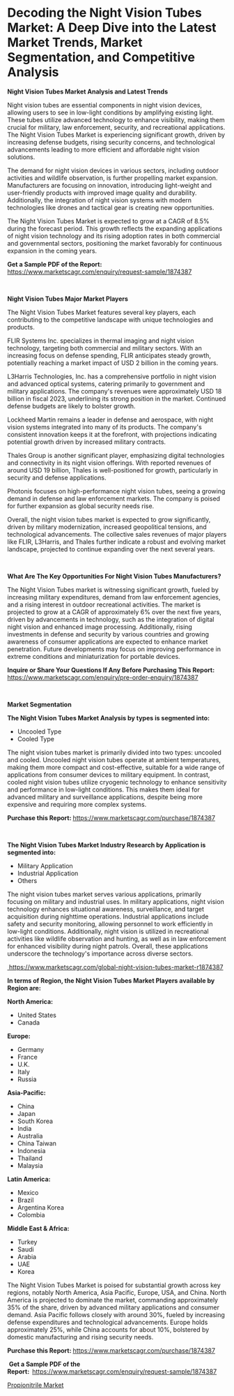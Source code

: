 <p><h1>Decoding the Night Vision Tubes Market: A Deep Dive into the Latest Market Trends, Market Segmentation, and Competitive Analysis</h1></p><p><strong>Night Vision Tubes Market Analysis and Latest Trends</strong></p>
<p><p>Night vision tubes are essential components in night vision devices, allowing users to see in low-light conditions by amplifying existing light. These tubes utilize advanced technology to enhance visibility, making them crucial for military, law enforcement, security, and recreational applications. The Night Vision Tubes Market is experiencing significant growth, driven by increasing defense budgets, rising security concerns, and technological advancements leading to more efficient and affordable night vision solutions.</p><p>The demand for night vision devices in various sectors, including outdoor activities and wildlife observation, is further propelling market expansion. Manufacturers are focusing on innovation, introducing light-weight and user-friendly products with improved image quality and durability. Additionally, the integration of night vision systems with modern technologies like drones and tactical gear is creating new opportunities.</p><p>The Night Vision Tubes Market is expected to grow at a CAGR of 8.5% during the forecast period. This growth reflects the expanding applications of night vision technology and its rising adoption rates in both commercial and governmental sectors, positioning the market favorably for continuous expansion in the coming years.</p></p>
<p><strong>Get a Sample PDF of the Report:&nbsp;</strong> <a href="https://www.marketscagr.com/enquiry/request-sample/1874387?utm_campaign=2115&utm_medium=2&utm_source=Github&utm_content=ia&utm_term=30012025&utm_id=night-vision-tubes">https://www.marketscagr.com/enquiry/request-sample/1874387</a></p>
<p>&nbsp;</p>
<p><strong>Night Vision Tubes Major Market Players</strong></p>
<p><p>The Night Vision Tubes Market features several key players, each contributing to the competitive landscape with unique technologies and products. </p><p>FLIR Systems Inc. specializes in thermal imaging and night vision technology, targeting both commercial and military sectors. With an increasing focus on defense spending, FLIR anticipates steady growth, potentially reaching a market impact of USD 2 billion in the coming years.</p><p>L3Harris Technologies, Inc. has a comprehensive portfolio in night vision and advanced optical systems, catering primarily to government and military applications. The company's revenues were approximately USD 18 billion in fiscal 2023, underlining its strong position in the market. Continued defense budgets are likely to bolster growth.</p><p>Lockheed Martin remains a leader in defense and aerospace, with night vision systems integrated into many of its products. The company's consistent innovation keeps it at the forefront, with projections indicating potential growth driven by increased military contracts.</p><p>Thales Group is another significant player, emphasizing digital technologies and connectivity in its night vision offerings. With reported revenues of around USD 19 billion, Thales is well-positioned for growth, particularly in security and defense applications.</p><p>Photonis focuses on high-performance night vision tubes, seeing a growing demand in defense and law enforcement markets. The company is poised for further expansion as global security needs rise.</p><p>Overall, the night vision tubes market is expected to grow significantly, driven by military modernization, increased geopolitical tensions, and technological advancements. The collective sales revenues of major players like FLIR, L3Harris, and Thales further indicate a robust and evolving market landscape, projected to continue expanding over the next several years.</p></p>
<p>&nbsp;</p>
<p><strong>What Are The Key Opportunities For Night Vision Tubes Manufacturers?</strong></p>
<p><p>The Night Vision Tubes market is witnessing significant growth, fueled by increasing military expenditures, demand from law enforcement agencies, and a rising interest in outdoor recreational activities. The market is projected to grow at a CAGR of approximately 6% over the next five years, driven by advancements in technology, such as the integration of digital night vision and enhanced image processing. Additionally, rising investments in defense and security by various countries and growing awareness of consumer applications are expected to enhance market penetration. Future developments may focus on improving performance in extreme conditions and miniaturization for portable devices.</p></p>
<p><strong>Inquire or Share Your Questions If Any Before Purchasing This Report:</strong> <a href="https://www.marketscagr.com/enquiry/pre-order-enquiry/1874387?utm_campaign=2115&utm_medium=2&utm_source=Github&utm_content=ia&utm_term=30012025&utm_id=night-vision-tubes">https://www.marketscagr.com/enquiry/pre-order-enquiry/1874387</a></p>
<p>&nbsp;</p>
<p><strong>Market Segmentation</strong></p>
<p><strong>The Night Vision Tubes Market Analysis by types is segmented into:</strong></p>
<p><ul><li>Uncooled Type</li><li>Cooled Type</li></ul></p>
<p><p>The night vision tubes market is primarily divided into two types: uncooled and cooled. Uncooled night vision tubes operate at ambient temperatures, making them more compact and cost-effective, suitable for a wide range of applications from consumer devices to military equipment. In contrast, cooled night vision tubes utilize cryogenic technology to enhance sensitivity and performance in low-light conditions. This makes them ideal for advanced military and surveillance applications, despite being more expensive and requiring more complex systems.</p></p>
<p><strong>Purchase this Report:&nbsp;</strong><a href="https://www.marketscagr.com/purchase/1874387?utm_campaign=2115&utm_medium=2&utm_source=Github&utm_content=ia&utm_term=30012025&utm_id=night-vision-tubes">https://www.marketscagr.com/purchase/1874387</a></p>
<p>&nbsp;</p>
<p><strong>The Night Vision Tubes Market Industry Research by Application is segmented into:</strong></p>
<p><ul><li>Military Application</li><li>Industrial Application</li><li>Others</li></ul></p>
<p><p>The night vision tubes market serves various applications, primarily focusing on military and industrial uses. In military applications, night vision technology enhances situational awareness, surveillance, and target acquisition during nighttime operations. Industrial applications include safety and security monitoring, allowing personnel to work efficiently in low-light conditions. Additionally, night vision is utilized in recreational activities like wildlife observation and hunting, as well as in law enforcement for enhanced visibility during night patrols. Overall, these applications underscore the technology's importance across diverse sectors.</p></p>
<p><a href="https://www.marketscagr.com/global-night-vision-tubes-market-r1874387?utm_campaign=2115&utm_medium=2&utm_source=Github&utm_content=ia&utm_term=30012025&utm_id=night-vision-tubes">&nbsp;https://www.marketscagr.com/global-night-vision-tubes-market-r1874387</a></p>
<p><strong>In terms of Region, the Night Vision Tubes Market Players available by Region are:</strong></p>
<p>
    <p> <strong> North America: </strong>
        <ul>
            <li>United States</li>
            <li>Canada</li>
        </ul>
        </p> 
    <p> <strong> Europe: </strong>
        <ul>
            <li>Germany</li>
            <li>France</li>
            <li>U.K.</li>
            <li>Italy</li>
            <li>Russia</li>
        </ul>
        </p> 
    <p> <strong> Asia-Pacific: </strong>
        <ul>
            <li>China</li>
            <li>Japan</li>
            <li>South Korea</li>
            <li>India</li>
            <li>Australia</li>
            <li>China Taiwan</li>
            <li>Indonesia</li>
            <li>Thailand</li>
            <li>Malaysia</li>
        </ul>
        </p> 
    <p> <strong> Latin America: </strong>
        <ul>
            <li>Mexico</li>
            <li>Brazil</li>
            <li>Argentina Korea</li>
            <li>Colombia</li>
        </ul>
        </p> 
    <p> <strong> Middle East & Africa: </strong>
        <ul>
            <li>Turkey</li>
            <li>Saudi</li>
            <li>Arabia</li>
            <li>UAE</li>
            <li>Korea</li>
        </ul>
    </p>
    </p>
<p><p>The Night Vision Tubes Market is poised for substantial growth across key regions, notably North America, Asia Pacific, Europe, USA, and China. North America is projected to dominate the market, commanding approximately 35% of the share, driven by advanced military applications and consumer demand. Asia Pacific follows closely with around 30%, fueled by increasing defense expenditures and technological advancements. Europe holds approximately 25%, while China accounts for about 10%, bolstered by domestic manufacturing and rising security needs.</p></p>
<p><strong>Purchase this Report: </strong><a href="https://www.marketscagr.com/purchase/1874387?utm_campaign=2115&utm_medium=2&utm_source=Github&utm_content=ia&utm_term=30012025&utm_id=night-vision-tubes">https://www.marketscagr.com/purchase/1874387</a></p>
<p>&nbsp;<strong>Get a Sample PDF of the Report:&nbsp;&nbsp;</strong><a href="https://www.marketscagr.com/enquiry/request-sample/1874387?utm_campaign=2115&utm_medium=2&utm_source=Github&utm_content=ia&utm_term=30012025&utm_id=night-vision-tubes">https://www.marketscagr.com/enquiry/request-sample/1874387</a></p>
<p><strong></strong></p>
<p><p><a href="https://github.com/joannesouthgate/Market-Research-Report-List-5/blob/main/propionitrile-market.md?utm_campaign=2115&utm_medium=2&utm_source=Github&utm_content=ia&utm_term=30012025&utm_id=night-vision-tubes">Propionitrile Market</a></p></p>